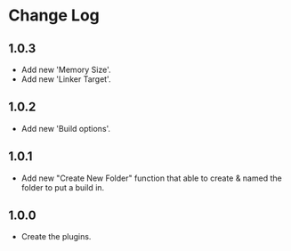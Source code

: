 # Change Log

## 1.0.3
- Add new 'Memory Size'.
- Add new 'Linker Target'.

## 1.0.2
- Add new 'Build options'.

## 1.0.1
- Add new "Create New Folder" function that able to create & named the folder to put a build in.

## 1.0.0
- Create the plugins.